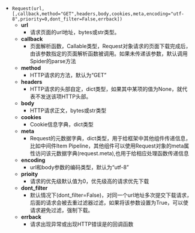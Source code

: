 * `Request(url,[,callback,method="GET",headers,body,cookies,meta,encoding="utf-8",priority=0,dont_filter=False,errback])`
  * **url**	
    * 请求页面的url地址，bytes或str类型。
  * **callback**    
    * 页面解析函数，Callable类型，Request对象请求的页面下载完成后，由该参数指定的页面解析函数被调用。如果未传递该参数，默认调用Spider的parse方法
  * **method**   
    *  HTTP请求的方法，默认为“GET”
  * **headers**    
    * HTTP请求的头部自定，dict类型，如果其中某项的值为None，就代表不发送该项HTTP头部。
  * **body**    
    * HTTP请求正文，bytes或str类型
  * **cookies**    
    * Cookie信息字典，dict类型
  * **meta**    
    * Request的元数据字典，dict类型，用于给框架中其他组件传递信息，比如中间件Item Pipeline，其他组件可以使用Request对象的meta属性访问该元数据字典(request.meta),也用于给相应处理函数传递信息
  * **encoding**    
    * url和body参数的编码类型，默认为“utf-8”
  * **prioity**    
    * 请求的优先级默认值为0，优先级高的请求优先下载
  * **dont_filter**    
    * 默认情况下(dont_filter=False)，对同一个url地址多次提交下载请求，后面的请求会被去重过滤器过滤，如果将该参数设置为True，可以使请求避免过滤，强制下载。
  * **errback**    
    * 请求出现异常或出现HTTP错误是的回调函数



